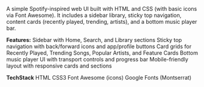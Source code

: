 A simple Spotify-inspired web UI built with HTML and CSS (with basic icons via Font Awesome). It includes a sidebar library, sticky top navigation, content cards (recently played, trending, artists), and a bottom music player bar.

**Features:**
   Sidebar with Home, Search, and Library sections
   Sticky top navigation with back/forward icons and app/profile buttons
   Card grids for Recently Played, Trending Songs, Popular Artists, and Feature Cards
   Bottom music player UI with transport controls and progress bar
   Mobile-friendly layout with responsive cards and sections

**TechStack**
  HTML
  CSS3
  Font Awesome (icons)
  Google Fonts (Montserrat)
